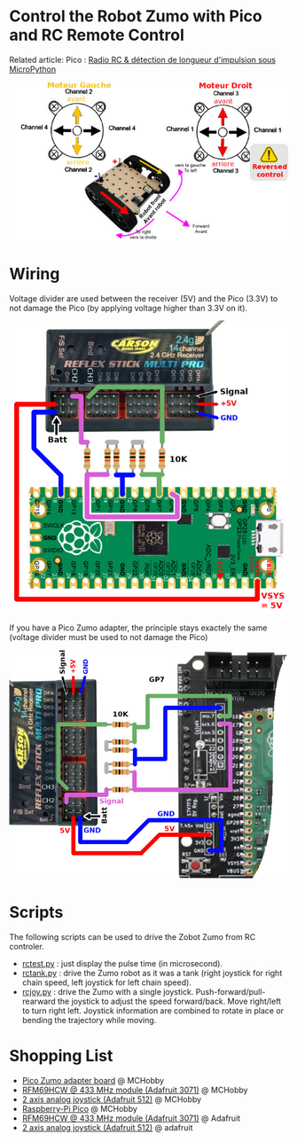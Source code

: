 # Control the Robot Zumo with Pico and RC Remote Control

Related article: Pico : [Radio RC & détection de longueur d'impulsion sous MicroPython](https://arduino103.blogspot.com/2022/02/pico-radio-rc-detection-de-longueur.html)

![Tank based control for Zumo Robot](docs/_static/zumo-rc-control.jpg)

# Wiring

Voltage divider are used between the receiver (5V) and the Pico (3.3V) to not damage the Pico (by applying voltage higher than 3.3V on it).

![RC Control to Raspberry-Pi Pico](docs/_static/rc-to-pico.jpg)

If you have a Pico Zumo adapter, the principle stays exactely the same (voltage divider must be used to not damage the Pico)

![RC Control to Pico-Zumo adapter](docs/_static/rc-to-pico-zumo-adapter.jpg)

# Scripts
The following scripts can be used to drive the Zobot Zumo from RC controler.
* [rctest.py](rctest.py) : just display the pulse time (in microsecond).
* [rctank.py](rctank.py) : drive the Zumo robot as it was a tank (right joystick for right chain speed, left joystick for left chain speed).
* [rcjoy.py](rcjoy.py) : drive the Zumo with a single joystick. Push-forward/pull-rearward the joystick to adjust the speed forward/back. Move right/left to turn right left. Joystick information are combined to rotate in place or bending the trajectory while moving.

# Shopping List
* [Pico Zumo adapter board](https://shop.mchobby.be/fr/micropython/2430-adaptateur-pico-pour-zumo-robot-pico-inclus-3232100024304.html) @ MCHobby
* [RFM69HCW @ 433 MHz module (Adafruit 3071)](https://shop.mchobby.be/en/breakout/1390-rfm69hcw-transceiver-radio-breakout-433-mhz-radiofruit-3232100013902-adafruit.html) @ MCHobby
* [2 axis analog joystick (Adafruit 512)](https://shop.mchobby.be/en/breakout/126-2-axis-analog-joystick-button-3232100001268-adafruit.html) @ MCHobby
* [Raspberry-Pi Pico](https://shop.mchobby.be/en/pico-rp2040/2025-pico-rp2040-2-cores-microcontroler-from-raspberry-pi-3232100020252.html) @ MCHobby
* [RFM69HCW @ 433 MHz module (Adafruit 3071)](https://www.adafruit.com/product/3071) @ Adafruit
* [2 axis analog joystick (Adafruit 512)](https://www.adafruit.com/product/512) @ adafruit
